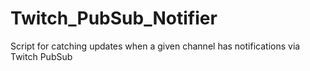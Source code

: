 # Twitch_PubSub_Notifier
Script for catching updates when a given channel has notifications via Twitch PubSub

